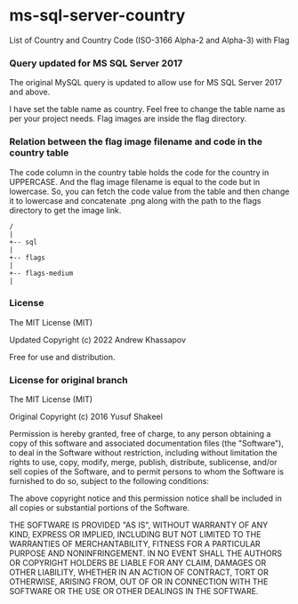 # ms-sql-server-country

List of Country and Country Code (ISO-3166 Alpha-2 and Alpha-3) with Flag

### Query updated for MS SQL Server 2017

The original MySQL query is updated to allow use for MS SQL Server 2017 and above.

I have set the table name as country. Feel free to change the table name as per your project needs.
Flag images are inside the flag directory.

### Relation between the flag image filename and code in the country table

The code column in the country table holds the code for the country in UPPERCASE.
And the flag image filename is equal to the code but in lowercase.
So, you can fetch the code value from the table and then change it to lowercase and concatenate .png along with the path to the flags directory to get the image link.

```
/
|
+-- sql
|
+-- flags
|
+-- flags-medium
|
```

### License

The MIT License (MIT)

Updated Copyright (c) 2022 Andrew Khassapov

Free for use and distribution.

### License for original branch

The MIT License (MIT)

Original Copyright (c) 2016 Yusuf Shakeel

Permission is hereby granted, free of charge, to any person obtaining a copy
of this software and associated documentation files (the "Software"), to deal
in the Software without restriction, including without limitation the rights
to use, copy, modify, merge, publish, distribute, sublicense, and/or sell
copies of the Software, and to permit persons to whom the Software is
furnished to do so, subject to the following conditions:

The above copyright notice and this permission notice shall be included in all
copies or substantial portions of the Software.

THE SOFTWARE IS PROVIDED "AS IS", WITHOUT WARRANTY OF ANY KIND, EXPRESS OR
IMPLIED, INCLUDING BUT NOT LIMITED TO THE WARRANTIES OF MERCHANTABILITY,
FITNESS FOR A PARTICULAR PURPOSE AND NONINFRINGEMENT. IN NO EVENT SHALL THE
AUTHORS OR COPYRIGHT HOLDERS BE LIABLE FOR ANY CLAIM, DAMAGES OR OTHER
LIABILITY, WHETHER IN AN ACTION OF CONTRACT, TORT OR OTHERWISE, ARISING FROM,
OUT OF OR IN CONNECTION WITH THE SOFTWARE OR THE USE OR OTHER DEALINGS IN THE
SOFTWARE.
